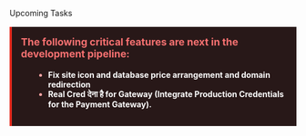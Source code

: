 


Upcoming Tasks
<div style="background-color: #281818; border-left: 4px solid #e62b1e; padding: 1rem; margin-top: 1rem; margin-bottom: 1rem;">
<p style="color: #f87171; font-weight: bold; font-size: 1.1rem; margin-top: 0;">
The following critical features are next in the development pipeline:
</p>
<ul style="color: #fca5a5; list-style-type: disc; margin-left: 1.5rem;">
<li><strong style="color: white;">Fix site icon and database price arrangement and domain redirection  </strong></li>
<li><strong style="color: white;">Real Cred देना है for Gateway (Integrate Production Credentials for the Payment Gateway).</strong></li>
</ul>
</div>

